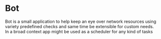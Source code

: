 # Bot

Bot is a small application to help keep an eye over network resources using variety predefined checks and same time be extensible for custom needs. 
In a broad context app might be used as a scheduler for any kind of tasks

